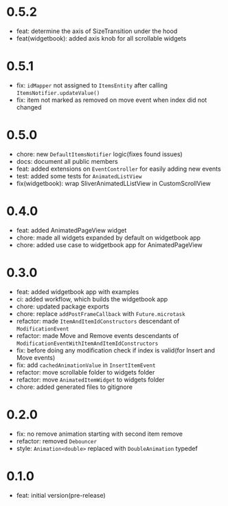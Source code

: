 # 0.5.2
* feat: determine the axis of SizeTransition under the hood
* feat(widgetbook): added axis knob for all scrollable widgets

# 0.5.1
* fix: `idMapper` not assigned to `ItemsEntity` after calling `ItemsNotifier.updateValue()`
* fix: item not marked as removed on move event when index did not changed

# 0.5.0

* chore: new `DefaultItemsNotifier` logic(fixes found issues)
* docs: document all public members
* feat: added extensions on `EventController` for easily adding new events
* test: added some tests for `AnimatedListView`
* fix(widgetbook): wrap SliverAnimatedLListView in CustomScrollView
  
# 0.4.0

* feat: added AnimatedPageView widget
* chore: made all widgets expanded by default on widgetbook app
* chore: added use case to widgetbook app for AnimatedPageView

# 0.3.0
* feat: added widgetbook app with examples
* ci: added workflow, which builds the widgetbook app
* chore: updated package exports
* chore: replace `addPostFrameCallback` with `Future.microtask`
* refactor: made `ItemAndItemIdConstructors` descendant of `ModificationEvent`
* refactor: made Move and Remove events descendants of `ModificationEventWithItemAndItemIdConstructors`
* fix: before doing any modification check if index is valid(for Insert and Move events)
* fix: add `cachedAnimationValue` in `InsertItemEvent`
* refactor: move scrollable folder to widgets folder
* refactor: move `AnimatedItemWidget` to widgets folder
* chore: added generated files to gitignore

# 0.2.0

* fix: no remove animation starting with second item remove
* refactor: removed `Debouncer`
* style: `Animation<double>` replaced with `DoubleAnimation` typedef

# 0.1.0

* feat: initial version(pre-release)
